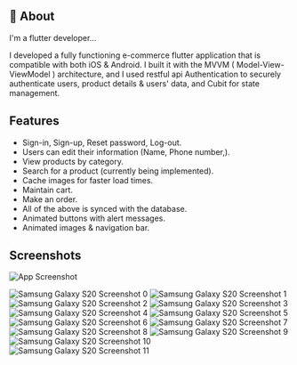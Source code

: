 
## 🚀 About
I'm a flutter developer...

I developed a fully functioning e-commerce flutter application that is compatible with both iOS & Android. I built it with the MVVM ( Model-View-ViewModel ) architecture, and I used restful api Authentication to securely authenticate users, product details & users' data, and Cubit for state management.
## Features

- Sign-in, Sign-up, Reset password, Log-out.
- Users can edit their information (Name, Phone number,).
- View products by category.
- Search for a product (currently being implemented).
- Cache images for faster load times.
- Maintain cart.
- Make an order.
- All of the above is synced with the database.
- Animated buttons with alert messages.
- Animated images & navigation bar.


## Screenshots

![App Screenshot](https://via.placeholder.com/468x300?text=App+Screenshot+Here)

![Samsung Galaxy S20 Screenshot 0](https://github.com/mohamedsber/e_commerce_app_api_cubit/assets/100823196/ae843a2c-769f-4ed6-b7d6-c0b95e5bcc1b?raw=true)
![Samsung Galaxy S20 Screenshot 1](https://github.com/mohamedsber/e_commerce_app_api_cubit/assets/100823196/ac87a6e0-900a-45a6-a1d7-39d0d526561f?raw=true)
![Samsung Galaxy S20 Screenshot 2](https://github.com/mohamedsber/e_commerce_app_api_cubit/assets/100823196/e394eb43-1b96-439e-abeb-3ec7f96a4cba?raw=true)
![Samsung Galaxy S20 Screenshot 3](https://github.com/mohamedsber/e_commerce_app_api_cubit/assets/100823196/e867b76a-d339-426a-b3e7-ab36fb27ad32?raw=true)
![Samsung Galaxy S20 Screenshot 4](https://github.com/mohamedsber/e_commerce_app_api_cubit/assets/100823196/2761984e-44b4-421c-a769-5aa20f6278be?raw=true)
![Samsung Galaxy S20 Screenshot 5](https://github.com/mohamedsber/e_commerce_app_api_cubit/assets/100823196/8eb8f842-e9f4-4094-b2b9-29139200c16e?raw=true)
![Samsung Galaxy S20 Screenshot 6](https://github.com/mohamedsber/e_commerce_app_api_cubit/assets/100823196/27000df1-f64c-455c-b91a-f1bcba15845e?raw=true)
![Samsung Galaxy S20 Screenshot 7](https://github.com/mohamedsber/e_commerce_app_api_cubit/assets/100823196/fbcf4021-6916-4745-842d-fd8f40610f38?raw=true)
![Samsung Galaxy S20 Screenshot 8](https://github.com/mohamedsber/e_commerce_app_api_cubit/assets/100823196/585dd0b2-c25a-45a8-9545-543e5c173ef3?raw=true)
![Samsung Galaxy S20 Screenshot 9](https://github.com/mohamedsber/e_commerce_app_api_cubit/assets/100823196/bad4a127-d20b-4ba4-beff-44437ac71453?raw=true)
![Samsung Galaxy S20 Screenshot 10](https://github.com/mohamedsber/e_commerce_app_api_cubit/assets/100823196/fd3ae181-b4d3-4275-87f6-3823b5bee8bb?raw=true)
![Samsung Galaxy S20 Screenshot 11](https://github.com/mohamedsber/e_commerce_app_api_cubit/assets/100823196/49364673-e676-4229-9755-e943256dc39e?raw=true)
